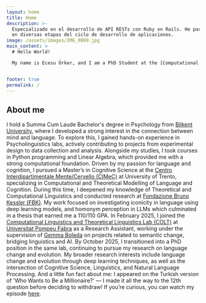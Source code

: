 ```yaml
---
layout: home
title: Home
description: >-
  Especializado en el desarrollo de API RESTs con Ruby on Rails. He participado
  en diversas etapas del ciclo de desarrollo de aplicaciones.
image: /assets/images/IMG_0069.jpg
main_content: >
  # Hello World!

  My name is Ecesu Ürker, and I am a PhD Student at the [Computational Linguistics and Theoretical Linguistics Lab (COLT)](https://www.upf.edu/web/colt), [Universitat Pompeu Fabra](https://www.upf.edu). My research focuses on language change and evolution, which I study through deep learning and computational modeling.


footer: true
permalink: /
---
```

## About me

  I hold a Summa Cum Laude Bachelor's degree in Psychology from [Bilkent University](https://w3.bilkent.edu.tr/bilkent/), where I developed a strong interest in the connection between mind and language. To explore this, I gained hands-on experience in Psycholinguistics labs, actively contributing to projects from experimental design to data collection and analysis. Alongside my studies, I took courses in Python programming and Linear Algebra, which provided me with a strong computational foundation.
  Driven by my passion for language and cognition, I pursued a Master’s in Cognitive Science at the [Centro Interdipartimentale Mente/Cervello (CIMeC)](https://www.cimec.unitn.it) at University of Trento, specializing in Computational and Theoretical Modelling of Language and Cognition. During this time, I deepened my knowledge of Theoretical and Computational Linguistics and conducted research at [Fondazione Bruno Kessler (FBK)](https://www.fbk.eu/en/). My work focused on investigating iconicity in language using deep learning models, and homonym perception in LLMs which culminated in a thesis that earned me a 110/110 GPA.
  In February 2025, I joined the [Computational Linguistics and Theoretical Linguistics Lab (COLT)](https://www.upf.edu/web/colt) at [Universitat Pompeu Fabra](https://www.upf.edu) as a Research Assistant, working under the supervision of [Gemma Boleda](https://gboleda.github.io) on projects related to semantic change, bridging linguistics and AI. By October 2025, I transitioned into a PhD position in the same lab, continuing to pursue my research on language change and evolution.
  My broader research interests include language change and evolution through deep learning techniques, as well as the intersection of Cognitive Science, Linguistics, and Natural Language Processing.
  And a little fun fact about me: I appeared on the Turkish version of 'Who Wants to Be a Millionaire?' — I made it all the way to the 12th question before deciding to withdraw! If you’re curious, you can watch my episode [here](https://youtu.be/RwBxjAr5T2U?si=7lfFELyp7I2UEw2J).

